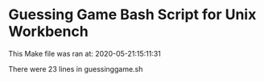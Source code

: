 # Guessing Game Bash Script for Unix Workbench
This Make file was ran at: 2020-05-21:15:11:31

There were 23 lines in guessinggame.sh
